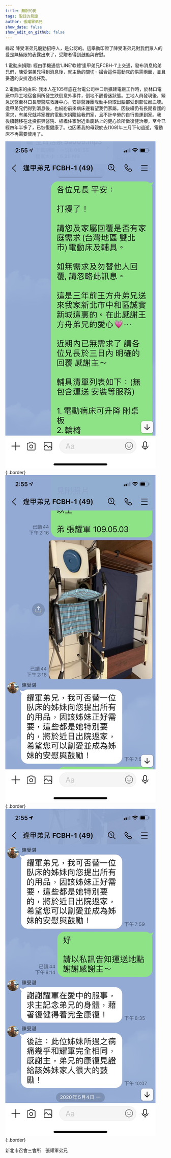 ```yaml
---
title: 無限的愛
tags: 聖徒的見證
author: 張耀軍弟兄
show_date: false
show_edit_on_github: false
---
```


緣起 陳受湛弟兄殷勤招呼人，是公認的。這舉動印證了陳受湛弟兄對我們眾人的愛是無極限的表露出來了，受贈者得到鼓勵與安慰。

1.電動床捐贈: 經由手機通信‘LINE’軟體‘逢甲弟兄FCBH-1’上交通，發布消息給弟兄們，陳受湛弟兄得到消息後，就主動的關切⋯撮合這件電動床的供需兩面，並且妥適的安排達成任務。

2.電動床的由來: 我本人在105年底在台電公司林口新擴建電廠工作時，於林口電廠中鼎工地宿舍廁所發生跌倒意外事件，倒地不醒昏迷狀態。工地人員發現後，緊急送醫至林口長庚醫院救護中心，安排醫護團隊動手術取出腦部受創部位瘀血塊。逢甲弟兄們得到消息後，也紛紛前來病床邊看望我們家屬。因後續仍有長期看護的需求，有弟兄就將家裡的電動床捐贈給我們家，且不計辛勞的自行搬運到家。我 後續轉移在北投振興醫院、板橋住家附近重慶路上的健心診所做復健治療，至今已經四年半多了，已恢復健康了。也因著我的母親於去(109)年三月下旬過逝，電動床不再需要使用了。

![Image](/assets/S__115884034.jpg){:.border}
![Image](/assets/S__115884036.jpg){:.border}
![Image](/assets/S__115884037.jpg){:.border}

新北市召會三會所　張耀軍弟兄
